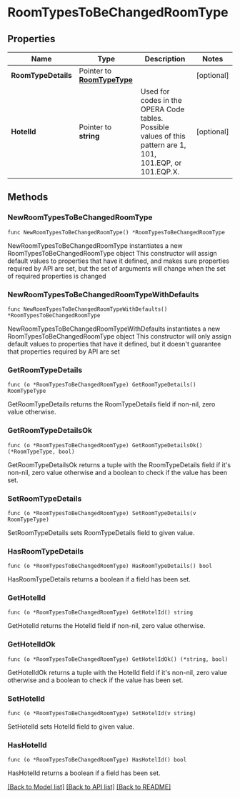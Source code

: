 # RoomTypesToBeChangedRoomType

## Properties

Name | Type | Description | Notes
------------ | ------------- | ------------- | -------------
**RoomTypeDetails** | Pointer to [**RoomTypeType**](RoomTypeType.md) |  | [optional] 
**HotelId** | Pointer to **string** | Used for codes in the OPERA Code tables. Possible values of this pattern are 1, 101, 101.EQP, or 101.EQP.X. | [optional] 

## Methods

### NewRoomTypesToBeChangedRoomType

`func NewRoomTypesToBeChangedRoomType() *RoomTypesToBeChangedRoomType`

NewRoomTypesToBeChangedRoomType instantiates a new RoomTypesToBeChangedRoomType object
This constructor will assign default values to properties that have it defined,
and makes sure properties required by API are set, but the set of arguments
will change when the set of required properties is changed

### NewRoomTypesToBeChangedRoomTypeWithDefaults

`func NewRoomTypesToBeChangedRoomTypeWithDefaults() *RoomTypesToBeChangedRoomType`

NewRoomTypesToBeChangedRoomTypeWithDefaults instantiates a new RoomTypesToBeChangedRoomType object
This constructor will only assign default values to properties that have it defined,
but it doesn't guarantee that properties required by API are set

### GetRoomTypeDetails

`func (o *RoomTypesToBeChangedRoomType) GetRoomTypeDetails() RoomTypeType`

GetRoomTypeDetails returns the RoomTypeDetails field if non-nil, zero value otherwise.

### GetRoomTypeDetailsOk

`func (o *RoomTypesToBeChangedRoomType) GetRoomTypeDetailsOk() (*RoomTypeType, bool)`

GetRoomTypeDetailsOk returns a tuple with the RoomTypeDetails field if it's non-nil, zero value otherwise
and a boolean to check if the value has been set.

### SetRoomTypeDetails

`func (o *RoomTypesToBeChangedRoomType) SetRoomTypeDetails(v RoomTypeType)`

SetRoomTypeDetails sets RoomTypeDetails field to given value.

### HasRoomTypeDetails

`func (o *RoomTypesToBeChangedRoomType) HasRoomTypeDetails() bool`

HasRoomTypeDetails returns a boolean if a field has been set.

### GetHotelId

`func (o *RoomTypesToBeChangedRoomType) GetHotelId() string`

GetHotelId returns the HotelId field if non-nil, zero value otherwise.

### GetHotelIdOk

`func (o *RoomTypesToBeChangedRoomType) GetHotelIdOk() (*string, bool)`

GetHotelIdOk returns a tuple with the HotelId field if it's non-nil, zero value otherwise
and a boolean to check if the value has been set.

### SetHotelId

`func (o *RoomTypesToBeChangedRoomType) SetHotelId(v string)`

SetHotelId sets HotelId field to given value.

### HasHotelId

`func (o *RoomTypesToBeChangedRoomType) HasHotelId() bool`

HasHotelId returns a boolean if a field has been set.


[[Back to Model list]](../README.md#documentation-for-models) [[Back to API list]](../README.md#documentation-for-api-endpoints) [[Back to README]](../README.md)


